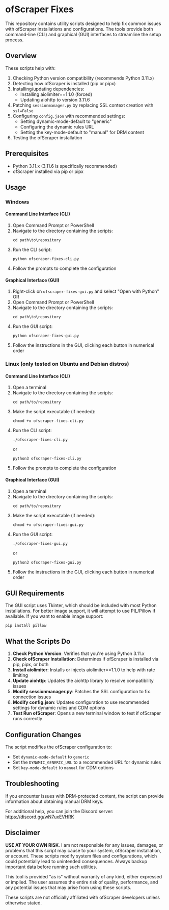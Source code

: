 # ofScraper Fixes

This repository contains utility scripts designed to help fix common issues with ofScraper installations and configurations. The tools provide both command-line (CLI) and graphical (GUI) interfaces to streamline the setup process.

## Overview

These scripts help with:

1. Checking Python version compatibility (recommends Python 3.11.x)
2. Detecting how ofScraper is installed (pip or pipx)
3. Installing/updating dependencies:
   - Installing aiolimiter==1.1.0 (forced)
   - Updating aiohttp to version 3.11.6
4. Patching `sessionmanager.py` by replacing SSL context creation with `ssl=False`
5. Configuring `config.json` with recommended settings:
   - Setting dynamic-mode-default to "generic"
   - Configuring the dynamic rules URL
   - Setting the key-mode-default to "manual" for DRM content
6. Testing the ofScraper installation

## Prerequisites

- Python 3.11.x (3.11.6 is specifically recommended)
- ofScraper installed via pip or pipx

## Usage

### Windows

#### Command Line Interface (CLI)

1. Open Command Prompt or PowerShell
2. Navigate to the directory containing the scripts:
   ```
   cd path\to\repository
   ```
3. Run the CLI script:
   ```
   python ofscraper-fixes-cli.py
   ```
4. Follow the prompts to complete the configuration

#### Graphical Interface (GUI)

1. Right-click on `ofscraper-fixes-gui.py` and select "Open with Python" OR
2. Open Command Prompt or PowerShell
3. Navigate to the directory containing the scripts:
   ```
   cd path\to\repository
   ```
4. Run the GUI script:
   ```
   python ofscraper-fixes-gui.py
   ```
5. Follow the instructions in the GUI, clicking each button in numerical order

### Linux (only tested on Ubuntu and Debian distros)

#### Command Line Interface (CLI)

1. Open a terminal
2. Navigate to the directory containing the scripts:
   ```
   cd path/to/repository
   ```
3. Make the script executable (if needed):
   ```
   chmod +x ofscraper-fixes-cli.py
   ```
4. Run the CLI script:
   ```
   ./ofscraper-fixes-cli.py
   ```
   or
   ```
   python3 ofscraper-fixes-cli.py
   ```
5. Follow the prompts to complete the configuration

#### Graphical Interface (GUI)

1. Open a terminal
2. Navigate to the directory containing the scripts:
   ```
   cd path/to/repository
   ```
3. Make the script executable (if needed):
   ```
   chmod +x ofscraper-fixes-gui.py
   ```
4. Run the GUI script:
   ```
   ./ofscraper-fixes-gui.py
   ```
   or
   ```
   python3 ofscraper-fixes-gui.py
   ```
5. Follow the instructions in the GUI, clicking each button in numerical order

## GUI Requirements

The GUI script uses Tkinter, which should be included with most Python installations. For better image support, it will attempt to use PIL/Pillow if available. If you want to enable image support:

```
pip install pillow
```

## What the Scripts Do

1. **Check Python Version**: Verifies that you're using Python 3.11.x
2. **Check ofScraper Installation**: Determines if ofScraper is installed via pip, pipx, or both
3. **Install aiolimiter**: Installs or injects aiolimiter==1.1.0 to help with rate limiting
4. **Update aiohttp**: Updates the aiohttp library to resolve compatibility issues
5. **Modify sessionmanager.py**: Patches the SSL configuration to fix connection issues
6. **Modify config.json**: Updates configuration to use recommended settings for dynamic rules and CDM options
7. **Test Run ofScraper**: Opens a new terminal window to test if ofScraper runs correctly

## Configuration Changes

The script modifies the ofScraper configuration to:

- Set `dynamic-mode-default` to `generic`
- Set the `DYNAMIC_GENERIC_URL` to a recommended URL for dynamic rules
- Set `key-mode-default` to `manual` for CDM options

## Troubleshooting

If you encounter issues with DRM-protected content, the script can provide information about obtaining manual DRM keys.

For additional help, you can join the Discord server: https://discord.gg/wN7uxEVHRK

## Disclaimer

**USE AT YOUR OWN RISK**. I am not responsible for any issues, damages, or problems that this script may cause to your system, ofScraper installation, or account. These scripts modify system files and configurations, which could potentially lead to unintended consequences. Always backup important data before running such utilities.

This tool is provided "as is" without warranty of any kind, either expressed or implied. The user assumes the entire risk of quality, performance, and any potential issues that may arise from using these scripts.

These scripts are not officially affiliated with ofScraper developers unless otherwise stated.
